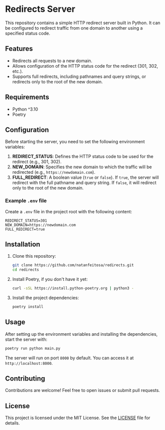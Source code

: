 # Redirects Server

This repository contains a simple HTTP redirect server built in Python. It can be configured to redirect traffic from one domain to another using a specified status code.

## Features

- Redirects all requests to a new domain.
- Allows configuration of the HTTP status code for the redirect (301, 302, etc.).
- Supports full redirects, including pathnames and query strings, or redirects only to the root of the new domain.

## Requirements

- Python ^3.10
- Poetry

## Configuration

Before starting the server, you need to set the following environment variables:

1. **REDIRECT_STATUS**: Defines the HTTP status code to be used for the redirect (e.g., 301, 302).
2. **NEW_DOMAIN**: Specifies the new domain to which the traffic will be redirected (e.g., `https://newdomain.com`).
3. **FULL_REDIRECT**: A boolean value (`true` or `false`). If `true`, the server will redirect with the full pathname and query string. If `false`, it will redirect only to the root of the new domain.

### Example `.env` file

Create a `.env` file in the project root with the following content:

```env
REDIRECT_STATUS=301
NEW_DOMAIN=https://newdomain.com
FULL_REDIRECT=true
```

## Installation

1. Clone this repository:
   ```bash
   git clone https://github.com/natanfeitosa/redirects.git
   cd redirects
   ```

2. Install Poetry, if you don't have it yet:
   ```bash
   curl -sSL https://install.python-poetry.org | python3 -
   ```

3. Install the project dependencies:
   ```bash
   poetry install
   ```

## Usage

After setting up the environment variables and installing the dependencies, start the server with:

```bash
poetry run python main.py
```

The server will run on port `8000` by default. You can access it at `http://localhost:8000`.

## Contributing

Contributions are welcome! Feel free to open issues or submit pull requests.

## License

This project is licensed under the MIT License. See the [LICENSE](LICENSE) file for details.